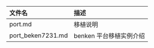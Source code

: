 |文件名                                  |描述|
|:-----                                  |:----|
|port.md                                 |移植说明|
|port_beken7231.md                       |benken 平台移植实例介绍|